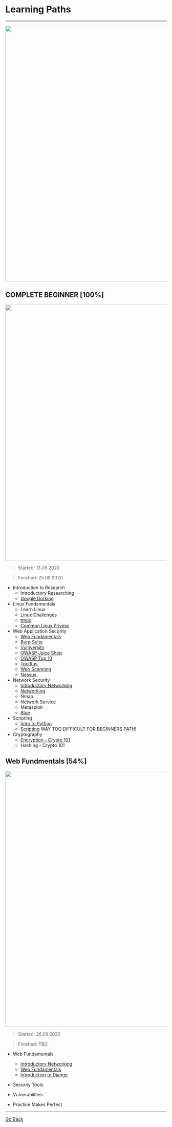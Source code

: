 # Learning Paths
-----------------

<p align="center">
  <img width="800" src="https://github.com/sineczek/TryHackMe/blob/master/iamges/paths.png">
</p>



## COMPLETE BEGINNER [100%]
<p align="center">
  <img width="800" src="https://raw.githubusercontent.com/sineczek/TryHackMe/master/images/beginner.png">
</p>

> Started: 13.09.2020 

> Finished: 25.09.2020

- Introduction to Research  
	- Introductory Researching
	- [Google Dorking](https://github.com/sineczek/TryHackMe/tree/master/rooms/google_dorking)
- Linux Fundamentals 
	- Learn Linux
	- [Linux Challenges](https://github.com/sineczek/TryHackMe/tree/master/rooms/linux_challenges)
	- [tmux](https://github.com/sineczek/TryHackMe/tree/master/rooms/tmux)
	- [Common Linux Privesc](https://github.com/sineczek/TryHackMe/tree/master/rooms/common_linux_privesc)
- Web Application Security 
	- [Web Fundamentals](https://github.com/sineczek/TryHackMe/tree/master/rooms/web_fundamentls)
	- [Burp Suite](https://github.com/sineczek/TryHackMe/tree/master/rooms/burp_suite)
	- [Vulnversity](https://github.com/sineczek/TryHackMe/tree/master/rooms/vulnversity)
	- [OWASP Juice Shop](https://github.com/sineczek/TryHackMe/tree/master/rooms/owaspjuiceshop)
	- [OWASP Top 10](https://github.com/sineczek/TryHackMe/tree/master/rooms/OWASP_top_10)
	- [ToolRus](https://github.com/sineczek/TryHackMe/tree/master/rooms/toolrus)
	- [Web Scanning](https://github.com/sineczek/TryHackMe/tree/master/rooms/web_scanning)
	- [Nessus](https://github.com/sineczek/TryHackMe/tree/master/rooms/nessus)
- Network Security 
	- [Introductory Networking](https://github.com/sineczek/TryHackMe/tree/master/rooms/introductory_networking)
	- [Networking](https://github.com/sineczek/TryHackMe/tree/master/rooms/networking)
	- Nmap
	- [Network Service](https://github.com/sineczek/TryHackMe/tree/master/rooms/network_services)
	- Metasploit
	- [Blue](https://github.com/sineczek/TryHackMe/tree/master/rooms/blue)
- Scripting
	- [Intro to Python](https://github.com/sineczek/TryHackMe/tree/master/rooms/intro_to_python)
	- [Scripting](https://github.com/sineczek/TryHackMe/tree/master/rooms/scipting) WAY TOO DIFFICULT FOR BEGINNERS PATH!
- Cryptography
	- [Encryption - Crypto 101](https://github.com/sineczek/TryHackMe/tree/master/rooms/encryption101)
	- Hashing - Crypto 101

## Web Fundmentals [54%]
<p align="center">
  <img width="800" src="https://github.com/sineczek/TryHackMe/blob/master/iamges/webfundmentals.png">
</p>

> Started: 26.09.2020 

> Finished: TBD

- Web Fundamentals
	- [Introductory Networking](https://github.com/sineczek/TryHackMe/tree/master/rooms/introductory_networking)
	- [Web Fundamentals](https://github.com/sineczek/TryHackMe/tree/master/rooms/web_fundamentals)
	- [Introduction to Django](https://github.com/sineczek/TryHackMe/tree/master/rooms/introduction_to_django)
- Security Tools

- Vulnerabilities

- Practice Makes Perfect


----------------
[Go Back](https://github.com/sineczek/TryHackMe)